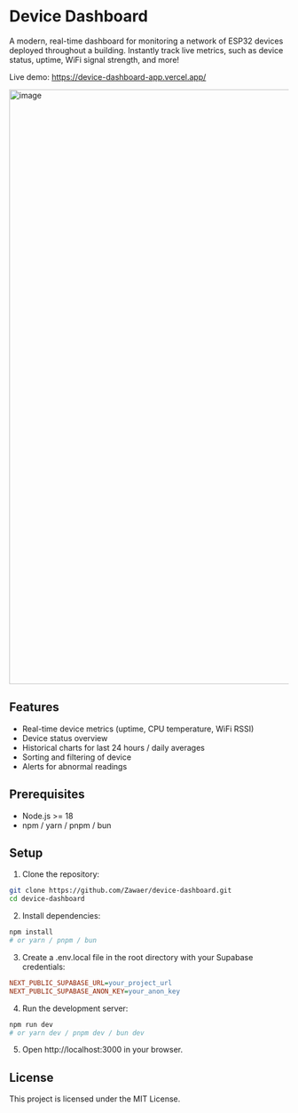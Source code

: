 # Device Dashboard

A modern, real-time dashboard for monitoring a network of ESP32 devices deployed throughout a building. Instantly track live metrics, such as device status, uptime, WiFi signal strength, and more!

Live demo: https://device-dashboard-app.vercel.app/

<img width="2311" height="1072" alt="image" src="https://github.com/user-attachments/assets/fe4a2b83-2e5c-4f0f-bcdd-9d4790718347" />


## Features

- Real-time device metrics (uptime, CPU temperature, WiFi RSSI)
- Device status overview
- Historical charts for last 24 hours / daily averages
- Sorting and filtering of device
- Alerts for abnormal readings

## Prerequisites
- Node.js >= 18
- npm / yarn / pnpm / bun

## Setup

1. Clone the repository:

```bash
git clone https://github.com/Zawaer/device-dashboard.git
cd device-dashboard
```

2. Install dependencies:

```bash
npm install
# or yarn / pnpm / bun
```

3. Create a .env.local file in the root directory with your Supabase credentials:
```ini
NEXT_PUBLIC_SUPABASE_URL=your_project_url
NEXT_PUBLIC_SUPABASE_ANON_KEY=your_anon_key
```

4. Run the development server:
```bash
npm run dev
# or yarn dev / pnpm dev / bun dev
```

5. Open http://localhost:3000 in your browser.


## License

This project is licensed under the MIT License.
